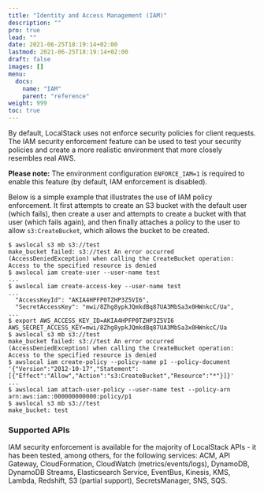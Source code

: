 ```yaml
---
title: "Identity and Access Management (IAM)"
description: ""
pro: true
lead: ""
date: 2021-06-25T18:19:14+02:00
lastmod: 2021-06-25T18:19:14+02:00
draft: false
images: []
menu:
  docs:
    name: "IAM"
    parent: "reference"
weight: 999
toc: true
---
```


By default, LocalStack uses not enforce security policies for client requests. The IAM security enforcement feature can be used to test your security policies and create a more realistic environment that more closely resembles real AWS.

**Please note:** The environment configuration `ENFORCE_IAM=1` is required to enable this feature (by default, IAM enforcement is disabled).

Below is a simple example that illustrates the use of IAM policy enforcement. It first attempts to create an S3 bucket with the default user (which fails), then create a user and attempts to create a bucket with that user (which fails again), and then finally attaches a policy to the user to allow `s3:CreateBucket`, which allows the bucket to be created.
```
$ awslocal s3 mb s3://test
make_bucket failed: s3://test An error occurred (AccessDeniedException) when calling the CreateBucket operation: Access to the specified resource is denied
$ awslocal iam create-user --user-name test
...
$ awslocal iam create-access-key --user-name test
...
  "AccessKeyId": "AKIA4HPFP0TZHP3Z5VI6",
  "SecretAccessKey": "mwi/8Zhg8ypkJQmkdBq87UA3MbSa3x0HWnkcC/Ua",
...
$ export AWS_ACCESS_KEY_ID=AKIA4HPFP0TZHP3Z5VI6 AWS_SECRET_ACCESS_KEY=mwi/8Zhg8ypkJQmkdBq87UA3MbSa3x0HWnkcC/Ua
$ awslocal s3 mb s3://test
make_bucket failed: s3://test An error occurred (AccessDeniedException) when calling the CreateBucket operation: Access to the specified resource is denied
$ awslocal iam create-policy --policy-name p1 --policy-document '{"Version":"2012-10-17","Statement":[{"Effect":"Allow","Action":"s3:CreateBucket","Resource":"*"}]}'
...
$ awslocal iam attach-user-policy --user-name test --policy-arn arn:aws:iam::000000000000:policy/p1
$ awslocal s3 mb s3://test
make_bucket: test
```

### Supported APIs

IAM security enforcement is available for the majority of LocalStack APIs - it has been tested, among others, for the following services: ACM, API Gateway, CloudFormation, CloudWatch (metrics/events/logs), DynamoDB, DynamoDB Streams, Elasticsearch Service, EventBus, Kinesis, KMS, Lambda, Redshift, S3 (partial support), SecretsManager, SNS, SQS.
